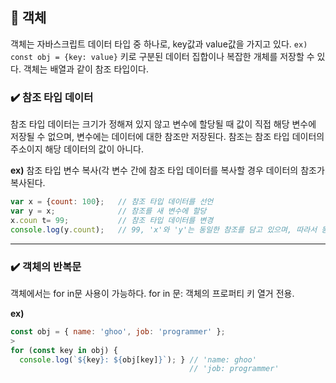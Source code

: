 ## 📌 객체
객체는 자바스크립트 데이터 타입 중 하나로, key값과 value값을 가지고 있다. `ex) const obj = {key: value}`
키로 구분된 데이터 집합이나 복잡한 개체를 저장할 수 있다. 객체는 배열과 같이 참조 타입이다.


### ✔️ 참조 타입 데이터
참조 타입 데이터는 크기가 정해져 있지 않고 변수에 할당될 때 값이 직접 해당 변수에 저장될 수 없으며, 변수에는 데이터에 대한 참조만 저장된다. 참조는 참조 타입 데이터의 주소이지 해당 데이터의 값이 아니다.

__ex)__
참조 타입 변수 복사(각 변수 간에 참조 타입 데이터를 복사할 경우 데이터의 참조가 복사된다.
>
```javascript
var x = {count: 100};   // 참조 타입 데이터를 선언
var y = x;              // 참조를 새 변수에 할당
x.coun t= 99;           // 참조 타입 데이터를 변경
console.log(y.count);   // 99, 'x'와 'y'는 동일한 참조를 담고 있으며, 따라서 동일한 객체를 가리킴
```

---
### ✔️ 객체의 반복문
객체에서는 for in문 사용이 가능하다.
for in 문: 객체의 프로퍼티 키 열거 전용.

__ex)__
>
```javascript
const obj = { name: 'ghoo', job: 'programmer' };
>
for (const key in obj) {
  console.log(`${key}: ${obj[key]}`); } // 'name: ghoo' 
                                        // 'job: programmer'
```

